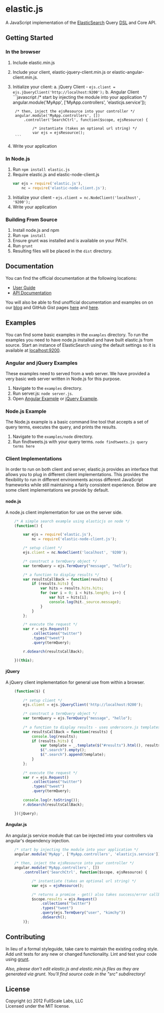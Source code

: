 # elastic.js

A JavaScript implementation of the [ElasticSearch](http://www.elasticsearch.org/) Query [DSL](http://www.elasticsearch.org/guide/reference/query-dsl/) and Core API.

## Getting Started
### In the browser
1. Include elastic.min.js
2. Include your client, elastic-jquery-client.min.js or elastic-angular-client.min.js.
3. Initialize your client:
    a. jQuery Client - `ejs.client = ejs.jQueryClient('http://localhost:9200');`
    b. Angular Client
        ```javascript
        /* start by injecting the module into your application */
        angular.module('MyApp', ['MyApp.controllers', 'elasticjs.service']);

        /* then, inject the ejsResource into your controller */
        angular.module('MyApp.controllers', [])
            .controller('SearchCtrl', function($scope, ejsResource) {

                /* instantiate (takes an optional url string) */
                var ejs = ejsResource();
        ```
4. Write your application
        
### In Node.js
1. Run `npm install elastic.js`
2. Require elastic.js and elastic-node-client.js
   ```javascript
   var ejs = require('elastic.js'),
       nc = require('elastic-node-client.js');
   ```
3. Initialize your client - `ejs.client = nc.NodeClient('localhost', '9200');`
4. Write your application

### Building From Source
1. Install node.js and npm
2. Run `npm install`
3. Ensure grunt was installed and is available on your PATH.
4. Run `grunt`
5. Resulting files will be placed in the `dist` directory.

## Documentation
You can find the official documentation at the following locations:

- [User Guide](http://docs.fullscale.co/elasticjs/user)
- [API Documentation](http://docs.fullscale.co/elasticjs/api)

You will also be able to find unofficial documentation and examples on on our 
[blog](http://fullscale.github.com/blog/) and GitHub Gist pages [here](https://gist.github.com/mattweber)
and [here](https://gist.github.com/egaumer).

## Examples
You can find some basic examples in the `examples` directory.  To run the examples you need to
have node.js installed and have built elastic.js from source.  Start an instance of ElasticSearch
using the default settings so it is available at [localhost:9200](http://localhost:9200/).

### Angular and jQuery Examples
These examples need to served from a web server.  We have provided a very basic web server written
in Node.js for this purpose.

1. Navigate to the `examples` directory.
2. Run server.js: `node server.js`.
3. Open [Angular Example](http://localhost:8125/angular) or [jQuery Example](http://localhost:8125/jquery).

### Node.js Example
The Node.js example is a basic command line tool that accepts a set of query terms, executes the query,
and prints the results.

1. Navigate to the `examples/node` directory.
2. Run findtweets.js with your query terms.  `node findtweets.js query terms here`

### Client Implementations ###
In order to run on both client and server, elastic.js provides an interface that allows you to plug in different client implementations.
This provides the flexibility to run in different environments across different JavaScript frameworks while still maintaining a fairly
consistent experience. Below are some client implementations we provide by default.

#### node.js ####
A node.js client implementation for use on the server side.

```javascript
    /* A simple search example using elasticjs on node */
    (function() {

        var ejs = require('elastic.js'),
            nc = require('elastic-node-client.js');

        /* setup client */
        ejs.client = nc.NodeClient('localhost', '9200');

        /* construct a termQuery object */
        var termQuery = ejs.TermQuery("message", "hello");

        /* a function to display results */
        var resultsCallBack = function(results) {
            if (results.hits) {
                var hits = results.hits.hits;
                for (var i = 0; i < hits.length; i++) {
                    var hit = hits[i];
                    console.log(hit._source.message);
                }
            }
        };

        /* execute the request */
        var r = ejs.Request()
            .collections("twitter")
            .types("tweet")
            .query(termQuery);

        r.doSearch(resultsCallBack);

    })(this);
```

#### jQuery ####
A jQuery client implementation for general use from within a browser.

```javascript
    (function($) {
    
        /* setup client */
        ejs.client = ejs.jQueryClient('http://localhost:9200');

        /* construct a termQuery object */
        var termQuery = ejs.TermQuery("message", "hello");
    
        /* a function to display results - uses underscore.js templates */
        var resultsCallBack = function(results) {
            console.log(results);
            if (results.hits) {
                var template = _.template($("#results").html(), results.hits);
                $(".search").empty();
                $(".search").append(template);
            }
        };
    
        /* execute the request */
        var r = ejs.Request()
            .collections("twitter")
            .types("tweet")
            .query(termQuery);
    
        console.log(r.toString());
        r.doSearch(resultsCallBack);

    })(jQuery);
```

#### Angular.js ####
An angular.js service module that can be injected into your controllers via angular's dependency injection.

```javascript
    /* start by injecting the module into your application */
    angular.module('MyApp', ['MyApp.controllers', 'elasticjs.service']);
   
    /* then, inject the ejsResource into your controller */
    angular.module('MyApp.controllers', [])
        .controller('SearchCtrl', function($scope, ejsResource) {

            /* instantiate (takes an optional url string) */
            var ejs = ejsResource();

            /* returns a promise - get() also takes success/error callback args */
            $scope.results = ejs.Request()
                .collections("twitter") 
                .types("tweet")
                .query(ejs.TermQuery("user", "kimchy"))
                .doSearch();
        )};
```

## Contributing
In lieu of a formal styleguide, take care to maintain the existing coding style. Add unit tests for any new or changed functionality. Lint and test your code using [grunt](http://gruntjs.com/).

_Also, please don't edit elastic.js and elastic.min.js files as they are generated via grunt. You'll find source code in the "src" subdirectory!_

## License
Copyright (c) 2012 FullScale Labs, LLC  
Licensed under the MIT license.
